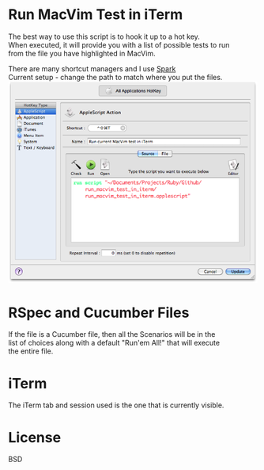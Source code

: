 # Run MacVim Test in iTerm #

The best way to use this script is to hook it up to a hot key.  
When executed, it will provide you with a list of possible tests to run  
from the file you have highlighted in MacVim.  

There are many shortcut managers and I use [Spark](http://www.macupdate.com/app/mac/14352/spark)  
Current setup - change the path to match where you put the files.  
![Spark Setup](spark_setup.png "Spark Setup")

# RSpec and Cucumber Files
If the file is a Cucumber file, then all the Scenarios will be in the  
list of choices along with a default "Run'em All!" that will execute  
the entire file.  

# iTerm
The iTerm tab and session used is the one that is currently visible.

# License #

BSD